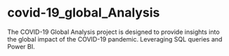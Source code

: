 # covid-19_global_Analysis
The COVID-19 Global Analysis project is designed to provide insights into the global impact of the COVID-19 pandemic. Leveraging SQL queries and Power BI.
